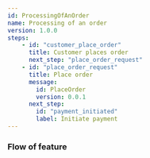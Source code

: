 ```yaml
---
id: ProcessingOfAnOrder
name: Processing of an order
version: 1.0.0
steps:
    - id: "customer_place_order"
      title: Customer places order
      next_step: "place_order_request"
    - id: "place_order_request"
      title: Place order
      message:
        id: PlaceOrder
        version: 0.0.1
      next_step:
        id: "payment_initiated"
        label: Initiate payment
---
```


### Flow of feature
<NodeGraph/>